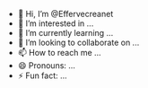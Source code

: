 - 👋 Hi, I’m @Effervecreanet
- 👀 I’m interested in ...
- 🌱 I’m currently learning ...
- 💞️ I’m looking to collaborate on ...
- 📫 How to reach me ...
- 😄 Pronouns: ...
- ⚡ Fun fact: ...

<!---
Effervecreanet/Effervecreanet is a ✨ special ✨ repository because its `README.md` (this file) appears on your GitHub profile.
You can click the Preview link to take a look at your changes.
--->

